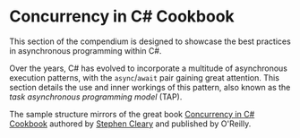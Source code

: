 ﻿# Concurrency in C# Cookbook

This section of the compendium is designed to showcase the best practices in asynchronous programming within C#.

Over the years, C# has evolved to incorporate a multitude of asynchronous execution patterns, with the `async`/`await` 
pair gaining great attention.
This section details the use and inner workings of this pattern, also known as the *task asynchronous programming model*
(TAP).

The sample structure mirrors of the great book 
[Concurrency in C# Cookbook](https://www.oreilly.com/library/view/concurrency-in-c/9781492054498/)
authored by [Stephen Cleary](https://stephencleary.com/) and published by O'Reilly.